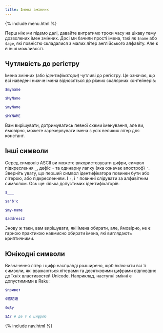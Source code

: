 ```yaml
---
title: Імена змінних
---
```


{% include menu.html %}

Перш ніж ми підемо далі, давайте витратимо трохи часу на цікаву тему дозволених імен змінних. Досі ми бачили прості імена, такі як `$name` або `$age`, які повністю складалися з малих літер англійського алфавіту. Але є й інші можливості.

## Чутливість до регістру

Імена змінних (або _ідентифікатори_) чутливі до регістру. Це означає, що всі наведені нижче імена відносяться до різних скалярних контейнерів:

```raku
$myname

$MyName

$myName

$MYNAME
```

Вам вирішувати, дотримуватись певної схеми іменування, але ви, ймовірно, можете зарезервувати імена з усіх великих літер для констант.

## Інші символи

Серед символів ASCII ви можете використовувати цифри, символ підкреслення `_`, дефіс `-` та одинарну лапку (яка означає апостроф) `'`. Зверніть увагу, що перший символ ідентифікатора повинен бути або літерою, або підкресленням. І `-`, і `'` повинні слідувати за алфавітним символом. Ось ще кілька допустимих ідентифікаторів:

```raku
$___

$a'b'c

$my-name

$address2
```

Знову ж таки, вам вирішувати, які імена обирати, але, ймовірно, не є гарною практикою навмисно обирати імена, які виглядають криптичними.

## Юнікодні символи

Визначення літер і цифр насправді розширено, щоб включати всі ті символи, які вважаються літерами та десятковими цифрами відповідно до їхніх властивостей Unicode. Наприклад, наступні змінні є допустимими в Raku:

```raku
$привет

$駱駝道

$αβγ

$Δ۲ # де ۲ є цифрою
```

{% include nav.html %}